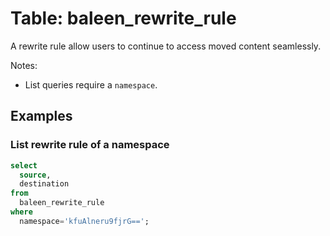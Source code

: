 # Table: baleen_rewrite_rule

A rewrite rule allow users to continue to access moved content seamlessly.

Notes:

- List queries require a `namespace`.

## Examples

### List rewrite rule of a namespace

```sql
select
  source,
  destination
from
  baleen_rewrite_rule
where
  namespace='kfuAlneru9fjrG==';
```
